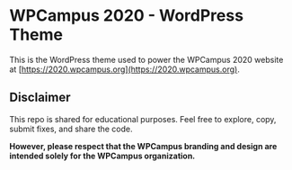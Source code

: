 # WPCampus 2020 - WordPress Theme

This is the WordPress theme used to power the WPCampus 2020 website at [https://2020.wpcampus.org](https://2020.wpcampus.org).

## Disclaimer

This repo is shared for educational purposes. Feel free to explore, copy, submit fixes, and share the code.

**However, please respect that the WPCampus branding and design are intended solely for the WPCampus organization.**
